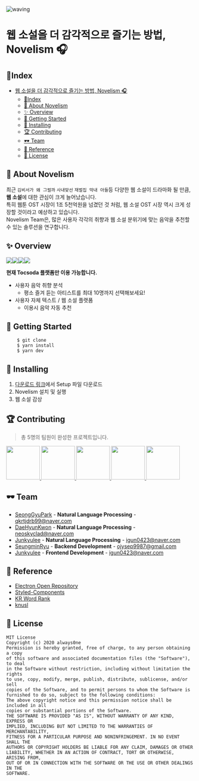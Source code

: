 ![waving](https://capsule-render.vercel.app/api?type=waving&height=200&text=Novelism🎧&fontAlign=70&fontAlignY=35&color=gradient)

# 웹 소설을 더 감각적으로 즐기는 방법, Novelism 🎧

## 🎉Index

- [웹 소설을 더 감각적으로 즐기는 방법, Novelism 🎧](#웹-소설을-더-감각적으로-즐기는-방법-novelism-)
  - [🎉Index](#index)
  - [🎠 About Novelism](#-about-novelism)
  - [✨ Overview](#-overview)
  - [🎊 Getting Started](#-getting-started)
  - [🛒 Installing](#-installing)
  - [🏆 Contributing](#-contributing)
  - [🕶 Team](#-team)
  - [🔎 Reference](#-reference)
  - [💸 License](#-license)

## 🎠 About Novelism

최근 `김비서가 왜 그럴까` `사내맞선` `재벌집 막내 아들`등 다양한 웹 소설이 드라마화 될 만큼, **웹 소설**에 대한 관심이 크게 늘어났습니다.<br/>
특히 웹툰 OST 시장이 1조 5천억원을 넘겼던 것 처럼, 웹 소설 OST 시장 역시 크게 성장할 것이라고 예상하고 있습니다.<br/>
Novelism Team은, 많은 사용자 각각의 취향과 웹 소설 분위기에 맞는 음악을 추천할 수 있는 솔루션을 연구합니다.<br/>

## ✨ Overview

<img src="https://img.shields.io/badge/TypeScript-3178C6?style=plastic-square&logo=TypeScript&logoColor=white"/><img src="https://img.shields.io/badge/React-61DAFB?style=plastic-square&logo=React&logoColor=white"/><img src="https://img.shields.io/badge/Electron-47848F?style=plastic-square&logo=Electron&logoColor=white"/><img src="https://img.shields.io/badge/Styled Components-DB7093?style=plastic-square&logo=styled-components&logoColor=white"/><br/>

**현재 Tocsoda 플랫폼만 이용 가능합니다.**

- 사용자 음악 취향 분석
  - 평소 즐겨 듣는 아티스트를 최대 10명까지 선택해보세요!
- 사용자 자체 텍스트 / 웹 소설 플랫폼
  - 이용시 음악 자동 추천

## 🎊 Getting Started

```javascrip
    $ git clone
    $ yarn install
    $ yarn dev
```

## 🛒 Installing

1. [다운로드 링크](https://drive.google.com/file/d/1WbvpRdNLm1Q0Mae65R5iwMX2UQgmEozf/view?usp=sharing)에서 Setup 파일 다운로드
2. Novelism 설치 및 실행
3. 웹 소설 감상

## 🏆 Contributing

> 총 5명의 팀원이 완성한 프로젝트입니다.

<p>
<a href="https://github.com/neoskyclad">
    <img src="https://github.com/neoskyclad.png" width="90">
</a>
<a href="https://github.com/qualificationalitated">
    <img src="https://github.com/qualificationalitated.png" width="90">
</a>
<a href="https://github.com/parksk99">
    <img src="https://github.com/parksk99.png" width="90">
</a>
<a href="https://github.com/99winnmin">
    <img src="https://github.com/99winnmin.png" width="90">
</a>
<a href="https://github.com/Jun99uu">
    <img src="https://github.com/Jun99uu.png" width="90">
</a>
</p>

## 🕶 Team

- [SeongGyuPark](https://github.com/parksk99) - **Natural Language Processing** - <qkrtjdrb99@naver.com>
- [DaeHyunKwon](https://github.com/Always0ne) - **Natural Language Processing** - <neoskyclad@naver.com>
- [Junkyulee](https://github.com/Always0ne) - **Natural Language Processing** - <igun0423@naver.com>
- [SeungminRyu](https://github.com/Always0ne) - **Backend Development** - <ojysep9987@gmail.com>
- [Junkyulee](https://github.com/Always0ne) - **Frontend Development** - <igun0423@naver.com>

## 🔎 Reference

- [Electron Open Repository](https://github.com/electron/electron)
- [Styled-Components](https://github.com/styled-components/styled-components)
- [KR Word Rank](https://pypi.org/project/krwordrank)
- [knusl](https://github.com/park1200656/KnuSentiLex)

## 💸 License

```
MIT License
Copyright (c) 2020 always0ne
Permission is hereby granted, free of charge, to any person obtaining a copy
of this software and associated documentation files (the "Software"), to deal
in the Software without restriction, including without limitation the rights
to use, copy, modify, merge, publish, distribute, sublicense, and/or sell
copies of the Software, and to permit persons to whom the Software is
furnished to do so, subject to the following conditions:
The above copyright notice and this permission notice shall be included in all
copies or substantial portions of the Software.
THE SOFTWARE IS PROVIDED "AS IS", WITHOUT WARRANTY OF ANY KIND, EXPRESS OR
IMPLIED, INCLUDING BUT NOT LIMITED TO THE WARRANTIES OF MERCHANTABILITY,
FITNESS FOR A PARTICULAR PURPOSE AND NONINFRINGEMENT. IN NO EVENT SHALL THE
AUTHORS OR COPYRIGHT HOLDERS BE LIABLE FOR ANY CLAIM, DAMAGES OR OTHER
LIABILITY, WHETHER IN AN ACTION OF CONTRACT, TORT OR OTHERWISE, ARISING FROM,
OUT OF OR IN CONNECTION WITH THE SOFTWARE OR THE USE OR OTHER DEALINGS IN THE
SOFTWARE.
```
